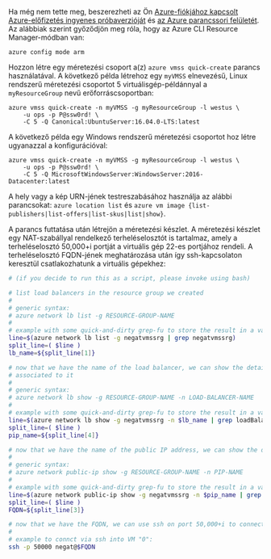 Ha még nem tette meg, beszerezheti az Ön [Azure-fiókjához kapcsolt](../articles/xplat-cli-connect.md) [Azure-előfizetés ingyenes próbaverzióját](https://azure.microsoft.com/pricing/free-trial/) és [az Azure parancssori felületét](../articles/xplat-cli-install.md). Az alábbiak szerint győződjön meg róla, hogy az Azure CLI Resource Manager-módban van:

```azurecli
azure config mode arm
```

Hozzon létre egy méretezési csoport a(z) `azure vmss quick-create` parancs használatával. A következő példa létrehoz egy `myVMSS` elnevezésű, Linux rendszerű méretezési csoportot 5 virtuálisgép-példánnyal a `myResourceGroup` nevű erőforráscsoportban:

```azurecli
azure vmss quick-create -n myVMSS -g myResourceGroup -l westus \
    -u ops -p P@ssw0rd! \
    -C 5 -Q Canonical:UbuntuServer:16.04.0-LTS:latest
```

A következő példa egy Windows rendszerű méretezési csoportot hoz létre ugyanazzal a konfigurációval:

```azurecli
azure vmss quick-create -n myVMSS -g myResourceGroup -l westus \
    -u ops -p P@ssw0rd! \
    -C 5 -Q MicrosoftWindowsServer:WindowsServer:2016-Datacenter:latest
```

A hely vagy a kép URN-jének testreszabásához használja az alábbi parancsokat: `azure location list` és `azure vm image {list-publishers|list-offers|list-skus|list|show}`.

A parancs futtatása után létrejön a méretezési készlet. A méretezési készlet egy NAT-szabállyal rendelkező terheléselosztót is tartalmaz, amely a terheléselosztó 50,000+i portját a virtuális gép 22-es portjához rendeli. A terheléselosztó FQDN-jének meghatározása után így ssh-kapcsolaton keresztül csatlakozhatunk a virtuális gépekhez:

```bash
# (if you decide to run this as a script, please invoke using bash)

# list load balancers in the resource group we created
#
# generic syntax:
# azure network lb list -g RESOURCE-GROUP-NAME
#
# example with some quick-and-dirty grep-fu to store the result in a variable:
line=$(azure network lb list -g negatvmssrg | grep negatvmssrg)
split_line=( $line )
lb_name=${split_line[1]}

# now that we have the name of the load balancer, we can show the details to find which Public IP (PIP) is 
# associated to it
#
# generic syntax:
# azure network lb show -g RESOURCE-GROUP-NAME -n LOAD-BALANCER-NAME
#
# example with some quick-and-dirty grep-fu to store the result in a variable:
line=$(azure network lb show -g negatvmssrg -n $lb_name | grep loadBalancerFrontEnd)
split_line=( $line )
pip_name=${split_line[4]}

# now that we have the name of the public IP address, we can show the details to find the FQDN
#
# generic syntax:
# azure network public-ip show -g RESOURCE-GROUP-NAME -n PIP-NAME
#
# example with some quick-and-dirty grep-fu to store the result in a variable:
line=$(azure network public-ip show -g negatvmssrg -n $pip_name | grep FQDN)
split_line=( $line )
FQDN=${split_line[3]}

# now that we have the FQDN, we can use ssh on port 50,000+i to connect to VM i (where i is 0-indexed)
#
# example to connct via ssh into VM "0":
ssh -p 50000 negat@$FQDN
```

<!--HONumber=Feb17_HO2-->


